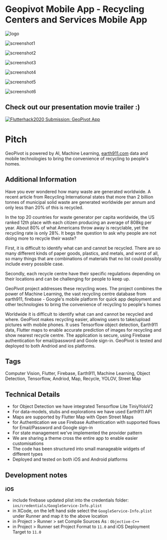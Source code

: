 # Geopivot Mobile App - Recycling Centers and Services Mobile App

![logo](assets/logo.png)

![screenshot1](assets/screenshots/screenshot1.png)

![screenshot2](assets/screenshots/screenshot2.png)

![screenshot3](assets/screenshots/screenshot3.png)

![screenshot4](assets/screenshots/screenshot4.png)

![screenshot5](assets/screenshots/screenshot5.png) 

![screenshot6](assets/screenshots/screenshot6.png)

## Check out our presentation movie trailer :)

[![Flutterhack2020 Submission: GeoPivot App](https://img.youtube.com/vi/mo0US3lpGYI/0.jpg)](https://youtu.be/mo0US3lpGYI)

# Pitch

GeoPivot is powered by AI, Machine Learning, [earth911.com](earth911.com) data and mobile technologies to bring the convenience of recycling to people's homes.

## Additional Information

Have you ever wondered how many waste are generated worldwide. A recent article from Recycling International states that more than 2 billion tonnes of municipal solid waste are generated worldwide per annum and only less than 20% of this is recycled.

In the top 20 countries for waste generator per capita worldwide, the US ranked 12th place with each citizen producing an average of 808kg per year. About 80% of what Americans throw away is recyclable, yet the recycling rate is only 28%.
It begs the question to ask why people are not doing more to recycle their waste?

First, it is difficult to identify what can and cannot be recycled. There are so many different kinds of paper goods, plastics, and metals, and worst of all, so many things that are combinations of materials that no list could possibly include every possible case.

Secondly, each recycle centre have their specific regulations depending on their locations and can be challenging for people to keep up.

GeoPivot project addresses these recycling woes. The project combines the power of Machine Learning, the vast recycling centre database from earth911, firebase - Google's mobile platform for quick app deployment and other technologies to bring the convenience of recycling to people's homes


Worldwide it is difficult to identify what can and cannot be recycled and where.
GeoPivot makes recycling easier, allowing users to take/upload pictures with mobile phones. It uses Tensorflow object detection, Earth911 data, Flutter maps to enable accurate prediction of images for recycling and show nearest recycle centre. The application is secure, using Firebase authentication for email/password and Goole sign-in. GeoPivot is tested and deployed to both Andriod and ios platforms.

## Tags

Computer Vision, Flutter, Firebase, Earth911, Machine Learning, Object Detection, Tensorflow, Andriod, Map, Recycle, YOLOV, Street Map

## Technical Details

* for Object Detection we have integrated Tensorflow Lite TiniyYoloV2
* For data-models, stubs and explorations we  have used Earth911 API
* Maps are supported by Flutter Map with Open Street Maps
* for Authentication we use  Firebase Authentication with supported flows for Email/Password  and Google sign-in
* For state management we’ve implemented the provider pattern
* We are sharing a theme cross the entire app to enable easier customisations 
* The code has been structured into small manageable widgets of different types
* Deployed and tested on both iOS and Android platforms

## Development notes 

### iOS
- include firebase updated plist into the credentials folder: `ios/credentials/GoogleService-Info.plist`
- in XCode, on the left hand side select the `GoogleService-Info.plist` under Runner and map it to the above location
- in Project > Runner > set Compile Sources As : `Objective-C++`
- in Project > Runner set Project Format to `11.0` and iOS Deployment Target to `11.0`